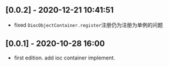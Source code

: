 ## [0.0.2] - 2020-12-21 10:41:51

* fixed `DiocObjectContainer.register`注册仍为注册为单例的问题

## [0.0.1] - 2020-10-28 16:00

* first edition. add ioc container implement.

